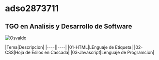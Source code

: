 # adso2873711

## TGO en Analisis y Desarrollo de Software 

![Osvaldo](https://i.pinimg.com/200x150/74/bb/34/74bb340ffe87e31837a04a538f1bbc10.jpg)

|Tema|Descripcion|
|----||----|
|01-HTML|LEnguaje de Etiqueta|
|02-CSS|Hoja de Esilos en Cascada|
|03-Javascript|Lenguaje de Programcion|